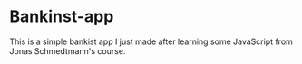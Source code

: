 # Bankinst-app
This is a simple bankist app I just made after learning some JavaScript from Jonas Schmedtmann's course.
